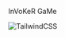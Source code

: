 InVoKeR GaMe

![TailwindCSS](https://img.shields.io/badge/TailwindCSS-v3.x-06B6D4?style=flat-square&logo=tailwindcss&logoColor=white)